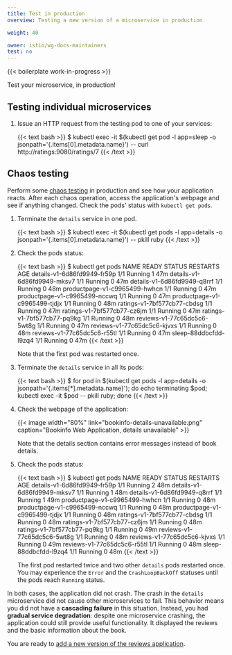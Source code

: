 ```yaml
---
title: Test in production
overview: Testing a new version of a microservice in production.

weight: 40

owner: istio/wg-docs-maintainers
test: no
---
```


{{< boilerplate work-in-progress >}}

Test your microservice, in production!

## Testing individual microservices

1.  Issue an HTTP request from the testing pod to one of your services:

    {{< text bash >}}
    $ kubectl exec -it $(kubectl get pod -l app=sleep -o jsonpath='{.items[0].metadata.name}') -- curl http://ratings:9080/ratings/7
    {{< /text >}}

## Chaos testing

Perform some [chaos testing](http://www.boyter.org/2016/07/chaos-testing-engineering/)
in production and see how your application reacts. After each chaos operation,
access the application's webpage and see if anything changed. Check
the pods' status with `kubectl get pods`.

1.  Terminate the `details` service in one pod.

    {{< text bash >}}
    $ kubectl exec -it $(kubectl get pods -l app=details -o jsonpath='{.items[0].metadata.name}') -- pkill ruby
    {{< /text >}}

1.  Check the pods status:

    {{< text bash >}}
    $ kubectl get pods
    NAME                            READY   STATUS    RESTARTS   AGE
    details-v1-6d86fd9949-fr59p     1/1     Running   1          47m
    details-v1-6d86fd9949-mksv7     1/1     Running   0          47m
    details-v1-6d86fd9949-q8rrf     1/1     Running   0          48m
    productpage-v1-c9965499-hwhcn   1/1     Running   0          47m
    productpage-v1-c9965499-nccwq   1/1     Running   0          47m
    productpage-v1-c9965499-tjdjx   1/1     Running   0          48m
    ratings-v1-7bf577cb77-cbdsg     1/1     Running   0          47m
    ratings-v1-7bf577cb77-cz6jm     1/1     Running   0          47m
    ratings-v1-7bf577cb77-pq9kg     1/1     Running   0          48m
    reviews-v1-77c65dc5c6-5wt8g     1/1     Running   0          47m
    reviews-v1-77c65dc5c6-kjvxs     1/1     Running   0          48m
    reviews-v1-77c65dc5c6-r55tl     1/1     Running   0          47m
    sleep-88ddbcfdd-l9zq4           1/1     Running   0          47m
    {{< /text >}}

    Note that the first pod was restarted once.

1.  Terminate the `details` service in all its pods:

    {{< text bash >}}
    $ for pod in $(kubectl get pods -l app=details -o jsonpath='{.items[*].metadata.name}'); do echo terminating $pod; kubectl exec -it $pod -- pkill ruby; done
    {{< /text >}}

1.  Check the webpage of the application:

    {{< image width="80%"
        link="bookinfo-details-unavailable.png"
        caption="Bookinfo Web Application, details unavailable"
        >}}

    Note that the details section contains error messages instead of book details.

1.  Check the pods status:

    {{< text bash >}}
    $ kubectl get pods
    NAME                            READY   STATUS    RESTARTS   AGE
    details-v1-6d86fd9949-fr59p     1/1     Running   2          48m
    details-v1-6d86fd9949-mksv7     1/1     Running   1          48m
    details-v1-6d86fd9949-q8rrf     1/1     Running   1          49m
    productpage-v1-c9965499-hwhcn   1/1     Running   0          48m
    productpage-v1-c9965499-nccwq   1/1     Running   0          48m
    productpage-v1-c9965499-tjdjx   1/1     Running   0          48m
    ratings-v1-7bf577cb77-cbdsg     1/1     Running   0          48m
    ratings-v1-7bf577cb77-cz6jm     1/1     Running   0          48m
    ratings-v1-7bf577cb77-pq9kg     1/1     Running   0          49m
    reviews-v1-77c65dc5c6-5wt8g     1/1     Running   0          48m
    reviews-v1-77c65dc5c6-kjvxs     1/1     Running   0          49m
    reviews-v1-77c65dc5c6-r55tl     1/1     Running   0          48m
    sleep-88ddbcfdd-l9zq4           1/1     Running   0          48m
    {{< /text >}}

    The first pod restarted twice and two other `details` pods
    restarted once. You may experience the `Error` and the
    `CrashLoopBackOff` statuses until the pods reach `Running` status.

In both cases, the application did not crash. The crash in the `details`
microservice did not cause other microservices to fail. This behavior means you
did not have a **cascading failure** in this situation. Instead, you had
**gradual service degradation**: despite one microservice crashing, the
application could still provide useful functionality. It displayed the reviews
and the basic information about the book.

You are ready to
[add a new version of the reviews application](/ko/docs/examples/microservices-istio/add-new-microservice-version).
